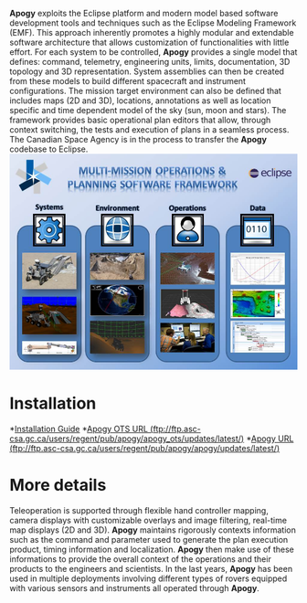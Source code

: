 **Apogy** exploits the Eclipse platform and modern model based software development tools and techniques such as the Eclipse Modeling Framework (EMF). This approach inherently promotes a highly modular and extendable software architecture that allows customization of functionalities with little effort. For each system to be controlled, **Apogy** provides a single model that defines: command, telemetry, engineering units, limits, documentation, 3D topology and 3D representation. System assemblies can then be created from these models to build different spacecraft and instrument configurations. The mission target environment can also be defined that includes maps (2D and 3D), locations, annotations as well as location specific and time dependent model of the sky (sun, moon and stars). The framework provides basic operational plan editors that allow, through context switching, the tests and execution of plans in a seamless process. The Canadian Space Agency is in the process to transfer the **Apogy** codebase to Eclipse.
![Apogy Overview](/doc/org.eclipse.symphony.doc/resources/main/apogy_overview.jpg "Apogy Overview")

# Installation #
*[Installation Guide](ftp://ftp.asc-csa.gc.ca/users/regent/pub/apogy/installation.html)
*[Apogy OTS URL (ftp://ftp.asc-csa.gc.ca/users/regent/pub/apogy/apogy_ots/updates/latest/)](ftp://ftp.asc-csa.gc.ca/users/regent/pub/apogy/apogy_ots/updates/latest/)
*[Apogy URL (ftp://ftp.asc-csa.gc.ca/users/regent/pub/apogy/apogy/updates/latest/)](ftp://ftp.asc-csa.gc.ca/users/regent/pub/apogy/apogy/updates/latest/)

# More details #
Teleoperation is supported through flexible hand controller mapping, camera displays with customizable overlays and image filtering, real-time map displays (2D and 3D). **Apogy** maintains rigorously contexts information such as the command and parameter used to generate the plan execution product, timing information and localization. **Apogy** then make use of these informations to provide the overall context of the operations and their products to the engineers and scientists. In the last years, **Apogy** has been used in multiple deployments involving different types of rovers equipped with various sensors and instruments all operated through **Apogy**.